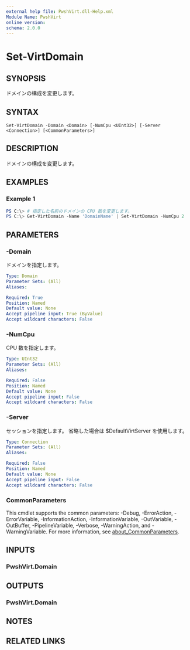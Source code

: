 ```yaml
---
external help file: PwshVirt.dll-Help.xml
Module Name: PwshVirt
online version:
schema: 2.0.0
---
```


# Set-VirtDomain

## SYNOPSIS
ドメインの構成を変更します。

## SYNTAX

```
Set-VirtDomain -Domain <Domain> [-NumCpu <UInt32>] [-Server <Connection>] [<CommonParameters>]
```

## DESCRIPTION
ドメインの構成を変更します。

## EXAMPLES

### Example 1
```powershell
PS C:\> # 指定した名前のドメインの CPU 数を変更します。
PS C:\> Get-VirtDomain -Name 'DomainName' | Set-VirtDomain -NumCpu 2
```

## PARAMETERS

### -Domain
ドメインを指定します。

```yaml
Type: Domain
Parameter Sets: (All)
Aliases:

Required: True
Position: Named
Default value: None
Accept pipeline input: True (ByValue)
Accept wildcard characters: False
```

### -NumCpu
CPU 数を指定します。

```yaml
Type: UInt32
Parameter Sets: (All)
Aliases:

Required: False
Position: Named
Default value: None
Accept pipeline input: False
Accept wildcard characters: False
```

### -Server
セッションを指定します。
省略した場合は $DefaultVirtServer を使用します。

```yaml
Type: Connection
Parameter Sets: (All)
Aliases:

Required: False
Position: Named
Default value: None
Accept pipeline input: False
Accept wildcard characters: False
```

### CommonParameters
This cmdlet supports the common parameters: -Debug, -ErrorAction, -ErrorVariable, -InformationAction, -InformationVariable, -OutVariable, -OutBuffer, -PipelineVariable, -Verbose, -WarningAction, and -WarningVariable. For more information, see [about_CommonParameters](http://go.microsoft.com/fwlink/?LinkID=113216).

## INPUTS

### PwshVirt.Domain

## OUTPUTS

### PwshVirt.Domain

## NOTES

## RELATED LINKS
